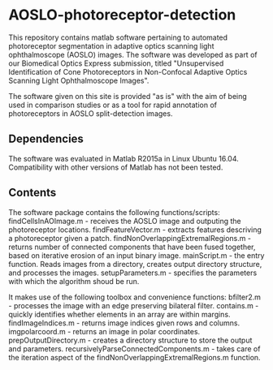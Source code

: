 # AOSLO-photoreceptor-detection
This repository contains matlab software pertaining to automated photoreceptor segmentation in adaptive optics scanning light ophthalmoscope (AOSLO) images. The software was developed as part of our Biomedical Optics Express submission, titled "Unsupervised Identification of Cone Photoreceptors in Non-Confocal Adaptive Optics Scanning Light Ophthalmoscope Images". 

The software given on this site is provided "as is" with the aim of being used in comparison studies or as a tool for rapid annotation of photoreceptors in AOSLO split-detection images.

## Dependencies
The software was evaluated in Matlab R2015a in Linux Ubuntu 16.04. Compatibility with other versions of Matlab has not been tested.

## Contents
The software package contains the following functions/scripts:
findCellsInAOImage.m - receives the AOSLO image and outputing the photoreceptor locations.
findFeatureVector.m - extracts features descriving a photoreceptor given a patch.
findNonOverlappingExtremalRegions.m - returns number of connected components that have been fused together, based on iterative erosion of an input binary image.
mainScript.m - the entry function. Reads images from a directory, creates output directory structure, and processes the images.
setupParameters.m - specifies the parameters with which the algorithm shoud be run.

It makes use of the following toolbox and convenience functions:
bfilter2.m - processes the image with an edge preserving bilateral filter.
contains.m - quickly identifies whether elements in an array are within margins.
findImageIndices.m - returns image indices given rows and columns.
imgpolarcoord.m - returns an image in polar coordinates.
prepOutputDirectory.m - creates a directory structure to store the output and parameters.
recursivelyParseConnectedComponents.m - takes care of the iteration aspect of the findNonOverlappingExtremalRegions.m function.
